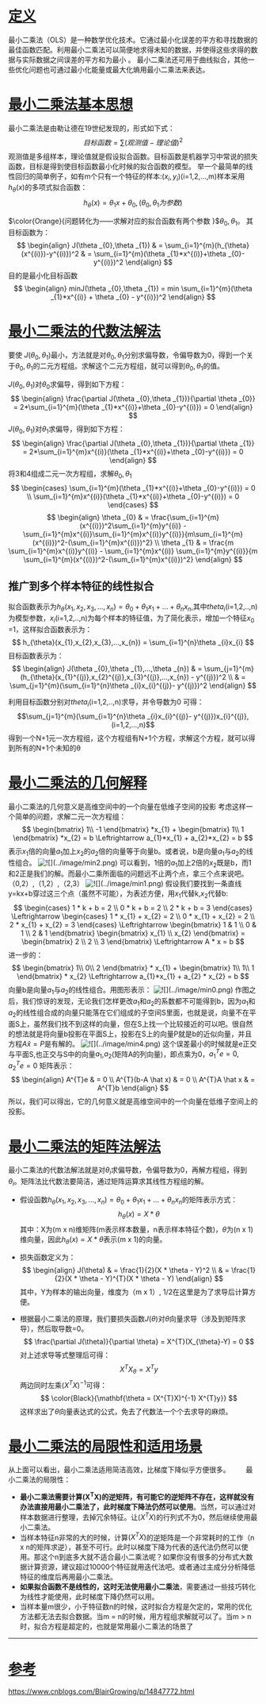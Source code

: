 # [定义]()
最小二乘法（OLS）是一种数学优化技术。它通过最小化误差的平方和寻找数据的最佳函数匹配。利用最小二乘法可以简便地求得未知的数据，并使得这些求得的数据与实际数据之间误差的平方和为最小 。
最小二乘法还可用于曲线拟合，其他一些优化问题也可通过最小化能量或最大化熵用最小二乘法来表达。

# [最小二乘法基本思想]()
最小二乘法是由勒让德在19世纪发现的，形式如下式：
$$　　　　
目标函数 = \sum (观测值-理论值)^2 
$$
观测值是多组样本，理论值就是假设拟合函数。目标函数是机器学习中常说的损失函数，目标是得到使目标函数最小化时候的拟合函数的模型。
举一个最简单的线性回归的简单例子，如有m个只有一个特征的样本:$(x_{i},y_{i})$(i=1,2,...,m)样本采用$h_{\theta}(x)$的多项式拟合函数：
$$
h_{\theta}(x) = \theta _{1}x+ \theta _{0} , (\theta _{0},\theta _{1}为参数)
$$

$\color{Orange}{问题转化为——求解对应的拟合函数有两个参数 }$$\theta _{0},\theta _{1}$。
其目标函数为：
$$
\begin{align}
J(\theta _{0},\theta _{1}) & = \sum_{i=1}^{m}(h_{\theta}(x^{(i)})-y^{(i)})^2 & = \sum_{i=1}^{m}(\theta _{1}*x^{(i)}+\theta _{0}-y^{(i)})^2
\end{align}
$$
目的是最小化目标函数
$$
\begin{align}
minJ(\theta _{0},\theta _{1}) = min \sum_{i=1}^{m}(\theta _{1}*x^{(i)} + \theta _{0} - y^{(i)})^2
\end{align}
$$

# [最小二乘法的代数法解法]()
要使 $J(\theta _{0},\theta _{1})$最小，方法就是对$\theta _{0},\theta _{1}$分别求偏导数，令偏导数为0，得到一个关于$\theta _{0},\theta _{1}$的二元方程组。求解这个二元方程组，就可以得到$\theta _{0},\theta _{1}$的值。

$J(\theta _{0},\theta _{1})$对$\theta _{0}$求偏导，得到如下方程：
$$
\begin{align}
\frac{\partial J(\theta _{0},\theta _{1})}{\partial \theta _{0}} = 2*\sum_{i=1}^{m}(\theta _{1}*x^{(i)}+\theta _{0}-y^{(i)}) = 0
\end{align}
$$
$J(\theta _{0},\theta _{1})$对$\theta _{1}$求偏导，得到如下方程：
$$
\begin{align}
\frac{\partial J(\theta _{0},\theta _{1})}{\partial \theta _{1}} = 2*\sum_{i=1}^{m}x^{(i)}(\theta _{1}*x^{(i)}+\theta _{0}-y^{(i)}) = 0
\end{align}
$$
将3和4组成二元一次方程组，求解$\theta _{0},\theta _{1}$
$$
\begin{cases}
 \sum_{i=1}^{m}(\theta _{1}*x^{(i)}+\theta _{0}-y^{(i)}) = 0  \\
 \sum_{i=1}^{m}x^{(i)}(\theta _{1}*x^{(i)}+\theta _{0}-y^{(i)}) = 0
\end{cases}
$$
$$
\begin{align}
\theta _{0} & = \frac{\sum_{i=1}^{m}(x^{(i)})^2\sum_{i=1}^{m}y^{(i)} - \sum_{i=1}^{m}x^{(i)}\sum_{i=1}^{m}x^{(i)}y^{(i)}}{m\sum_{i=1}^{m}(x^{(i)})^2-(\sum_{i=1}^{m}x^{(i)})^2} \\
\theta _{1} & = \frac{m \sum_{i=1}^{m}x^{(i)}y^{(i)} - \sum_{i=1}^{m}x^{(i)} \sum_{i=1}^{m}y^{(i)}}{m \sum_{i=1}^{m}(x^{(i)})^2-(\sum_{i=1}^{m}x^{(i)})^2}
\end{align}
$$

## 推广到多个样本特征的线性拟合
拟合函数表示为$h_{\theta}(x_{1},x_{2},x_{3},...,x_{n}) = \theta _{0} + \theta _{1}x_{1} + ...+\theta _{n}x_{n}$,其中$theta_{i}$(i=1,2,..,n)为模型参数，$x_{i}$(i=1,2,..,n)为每个样本的特征值，为了简化表示，增加一个特征$x_{0}$ =1，这样拟合函数表示为：
$$
h_{\theta}(x_{1},x_{2},x_{3},...,x_{n}) = \sum_{i=1}^{n}\theta _{i}x_{i}
$$
目标函数表示为：
$$
\begin{align}
J(\theta _{0},\theta _{1},...,\theta _{n}) & = \sum_{j=1}^{m}(h_{\theta}(x_{1}^{(j)},x_{2}^{(j)},x_{3}^{(j)},...,x_{n}) - y^{(j)})^2 \\
 & = \sum_{j=1}^{m}(\sum_{i=1}^{n}\theta _{i}x_{i}^{(j)}- y^{(j)})^2
 \end{align}
$$

利用目标函数分别对$theta_{i}$(i=1,2,..,n)求导，并令导数为0
可得：
$$\sum_{j=1}^{m}(\sum_{i=1}^{n}\theta _{i}x_{i}^{(j)}- y^{(j)})x_{i}^{(j)},(i=1,2,...,n)$$
得到一个N+1元一次方程组，这个方程组有N+1个方程，求解这个方程，就可以得到所有的N+1个未知的θ
 
# [最小二乘法的几何解释]()
最小二乘法的几何意义是高维空间中的一个向量在低维子空间的投影
考虑这样一个简单的问题，求解二元一次方程组：
$$
\begin{bmatrix}
1\\
-1
\end{bmatrix}
*x_{1} +
\begin{bmatrix}
1\\
1
\end{bmatrix}
*x_{2} = b \Leftrightarrow a_{1}*x_{1} + a_{2}*x_{2} = b
$$
表示$x_{1}$倍的向量$a_{1}$加上$x_{2}$的$a_{2}$倍的向量等于向量b。或者说，b是向量$a_{1}$与$a_{2}$的线性组合。
![!\[\](../image/min2.png)](../image/min2.png)
可以看到，1倍的$a_{1}$加上2倍的$x_{2}$既是b，而1和2正是我们的解。而最小二乘所面临的问题远不止两个点，拿三个点来说吧。（0,2）,（1,2）,（2,3）
![!\[\](../image/min1.png)](../image/min1.png)
假设我们要找到一条直线 y=kx+b穿过这三个点（虽然不可能），为表述方便，用$x_{1}$代替k,$x_{2}$代替b:
$$
\begin{cases}
  1 * k + b = 2 \\
  0 * k + b = 2 \\
  2 * k + b = 3 
\end{cases}
\Leftrightarrow
\begin{cases}
  1 * x_{1} + x_{2} = 2 \\
  0 * x_{1} + x_{2} = 2 \\
  2 * x_{1} + x_{2} = 3 
\end{cases}
\Leftrightarrow
\begin{bmatrix}
1 & 1 \\
0 & 1 \\
2 & 1 
\end{bmatrix}
\begin{bmatrix}
 x_{1} \\
 x_{2} 
\end{bmatrix} =
\begin{bmatrix}
2 \\
2 \\
3
\end{bmatrix}
\Leftrightarrow 
A * x = b
$$
进一步的：
$$
\begin{bmatrix}
1\\
0\\
2
\end{bmatrix} *
x_{1} +
\begin{bmatrix}
1\\
1\\
1
\end{bmatrix} * x_{2} 
\Leftrightarrow
a_{1}*x_{1} + a_{2} * x_{2} = b
$$
向量b是向量$a_{1}$与$a_{2}$的线性组合。用图形表示：
![!\[\](../image/min0.png)](../image/min0.png)
作图之后，我们惊讶的发现，无论我们怎样更改$a_{1}$和$a_{2}$的系数都不可能得到b，因为$a_{1}$和$a_{2}$的线性组合成的向量只能落在它们组成的子空间S里面，也就是说，向量不在平面S上，虽然我们找不到这样的向量，但在S上找一个比较接近的可以吧。很自然的想法就是将向量b投影在平面S上，投影在S上的向量P就是b的近似向量，并且方程$A\hat x = P$是有解的。
![!\[\](../image/min4.png)](../image/min4.png)
这个误差最小的时候就是e正交与平面S,也正交与S中的向量$a_{1}$,$a_{2}$(矩阵A的列向量)，即点乘为0，$a_{1}^{T}e = 0, a_{2}^{T}e=0$ 矩阵表示：
$$
\begin{align}
A^{T}e & = 0 \\
A^{T}(b-A \hat x) &  = 0 \\
A^{T}A \hat x  &  = A^{T}b
\end{align}
$$
所以，我们可以得出，它的几何意义就是高维空间中的一个向量在低维子空间上的投影。

# [最小二乘法的矩阵法解法]()
最小二乘法的代数法解法就是对$\theta_{i}$求偏导数，令偏导数为0，再解方程组，得到$\theta_{i}$。矩阵法比代数法要简洁，通过矩阵运算求其线性方程组的解。
- 假设函数$h_{\theta}(x_{1},x_{2},x_{3},...,x_{n}) = \theta _{0} + \theta _{1}x_{1} + ...+\theta _{n}x_{n}$的矩阵表示方式：
$$h_{\theta}(x) = X*\theta$$
其中：X为(m x n)维矩阵(m表示样本数量，n表示样本特征个数)，$\theta$为(n x 1)维向量，因此$h_{\theta}(x)= X*\theta$表示(m x 1)的向量。

- 损失函数定义为：
$$
\begin{align}
J(\theta) & = \frac{1}{2}(X * \theta - Y)^2 \\
 & = \frac{1}{2}(X * \theta - Y)^{T}(X * \theta - Y)
\end{align}
$$
其中，Y为样本的输出向量，维度为（m x 1）, 1/2在这里是为了求导后计算方便。
- 根据最小二乘法的原理，我们要损失函数$J(\theta)$对$\theta$向量求导（涉及到矩阵求导），然后取导数=0。
$$
\frac{\partial J(\theta)}{\partial \theta} = X^{T}(X_{\theta}-Y) = 0
$$
对上述求导等式整理后可得：
$$
X^{T}X_{\theta} = X^{T}y
$$
两边同时左乘$(X^{T}X)^{-1}$可得：
$$
\color{Black}{\mathbf{\theta = (X^{T}X)^{-1} X^{T}y}}
$$
这样求出了$\theta$向量表达式的公式，免去了代数法一个个去求导的麻烦。
# [最小二乘法的局限性和适用场景]()
从上面可以看出，最小二乘法适用简洁高效，比梯度下降似乎方便很多。
　　最小二乘法的局限性：
- $\mathbf{最小二乘法需要计算(X^{T}X)的逆矩阵，有可能它的逆矩阵不存在，这样就没有办法直接用最小二乘法了，此时梯度下降法仍然可以使用}$。当然，可以通过对样本数据进行整理，去掉冗余特征。让$(X^{T}X)$的行列式不为0，然后继续使用最小二乘法。
- 当样本特征n非常的大的时候，计算$(X^{T}X)$的逆矩阵是一个非常耗时的工作（n x n的矩阵求逆），甚至不可行。此时以梯度下降为代表的迭代法仍然可以使用。那这个n到底多大就不适合最小二乘法呢？如果你没有很多的分布式大数据计算资源，建议超过10000个特征就用迭代法吧。或者通过主成分分析降低特征的维度后再用最小二乘法。
- $\mathbf{如果拟合函数不是线性的，这时无法使用最小二乘法}$，需要通过一些技巧转化为线性才能使用，此时梯度下降仍然可以用。
- 当样本量m很少，小于特征数n的时候，这时拟合方程是欠定的，常用的优化方法都无法去拟合数据。当m = n的时候，用方程组求解就可以了。当m > n时，拟合方程是超定的，也就是常用最小二乘法的场景了

---
# [参考]()
https://www.cnblogs.com/BlairGrowing/p/14847772.html